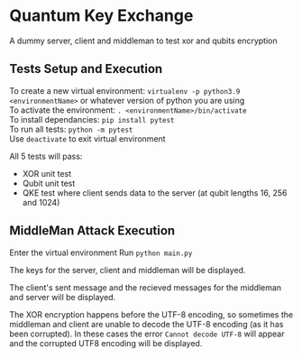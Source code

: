 # Quantum Key Exchange

A dummy server, client and middleman to test xor and qubits encryption

## Tests Setup and Execution

To create a new virtual environment: `virtualenv -p python3.9 <environmentName>` or whatever version of python you are using <br>
To activate the environment: `. <environmentName>/bin/activate` <br>
To install dependancies: `pip install pytest`  <br>
To run all tests: `python -m pytest` <br>
Use `deactivate` to exit virtual environment

All 5 tests will pass:
- XOR unit test
- Qubit unit test
- QKE test where client sends data to the server (at qubit lengths 16, 256 and 1024)

## MiddleMan Attack Execution

Enter the virtual environment
Run `python main.py`

The keys for the server, client and middleman will be displayed.

The client's sent message and the recieved messages for the middleman and server will be displayed.

The XOR encryption happens before the UTF-8 encoding, so sometimes the middleman and client are unable to decode the UTF-8 encoding (as it has been corrupted). In these cases the error `Cannot decode UTF-8` will appear and the corrupted UTF8 encoding will be displayed.